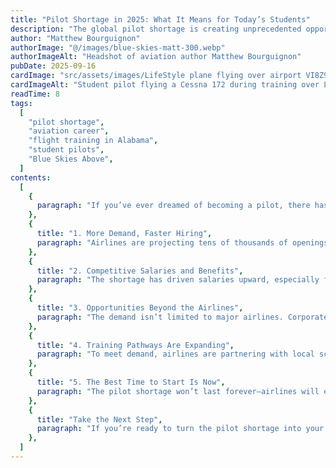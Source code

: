```yaml
---
title: "Pilot Shortage in 2025: What It Means for Today’s Students"
description: "The global pilot shortage is creating unprecedented opportunities for aspiring aviators. Here’s why now is the best time to begin your training at Blue Skies Above."
author: "Matthew Bourguignon"
authorImage: "@/images/blue-skies-matt-300.webp"
authorImageAlt: "Headshot of aviation author Matthew Bourguignon"
pubDate: 2025-09-16
cardImage: "src/assets/images/LifeStyle plane flying over airport VI8Z9595.JPG"
cardImageAlt: "Student pilot flying a Cessna 172 during training over Lanett, Alabama"
readTime: 8
tags:
  [
    "pilot shortage",
    "aviation career",
    "flight training in Alabama",
    "student pilots",
    "Blue Skies Above",
  ]
contents:
  [
    {
      paragraph: "If you’ve ever dreamed of becoming a pilot, there has never been a better time to take the controls. In 2025, the aviation industry faces one of the most significant pilot shortages in modern history. Airlines around the world are hiring at record rates, regional carriers are competing for talent, and flight schools like Blue Skies Above are preparing students to step directly into these opportunities. Here’s what the shortage means for today’s aspiring aviators.",
    },
    {
      title: "1. More Demand, Faster Hiring",
      paragraph: "Airlines are projecting tens of thousands of openings over the next decade, driven by retirements, fleet growth, and post-pandemic travel demand. For students, this translates to faster career progression. Where it once took years to move from regional to major carriers, motivated pilots can now find themselves advancing much sooner than in the past.",
    },
    {
      title: "2. Competitive Salaries and Benefits",
      paragraph: "The shortage has driven salaries upward, especially for entry-level pilots. Regional airlines are offering signing bonuses, tuition reimbursement, and improved schedules to attract candidates. For student pilots at Blue Skies Above, this means that the investment in training has a faster return than ever before.",
    },
    {
      title: "3. Opportunities Beyond the Airlines",
      paragraph: "The demand isn’t limited to major airlines. Corporate aviation, cargo operations, and even flight instruction are seeing increased openings. Many Blue Skies Above graduates find rewarding careers as Certified Flight Instructors while building hours, a role that is now more vital than ever in keeping the training pipeline moving.",
    },
    {
      title: "4. Training Pathways Are Expanding",
      paragraph: "To meet demand, airlines are partnering with local schools and streamlining pathways from student pilot to airline cockpit. Programs like the Restricted ATP (R-ATP) offer accelerated routes for qualifying pilots. Blue Skies Above prepares students for these programs by focusing on skill, safety, and confidence from the very first flight.",
    },
    {
      title: "5. The Best Time to Start Is Now",
      paragraph: "The pilot shortage won’t last forever—airlines will eventually catch up. Students who begin training today are positioned to enter the job market at the peak of opportunity. Waiting a few years could mean more competition and fewer incentives. Starting now ensures you’re part of the wave benefiting from today’s demand.",
    },
    {
      title: "Take the Next Step",
      paragraph: "If you’re ready to turn the pilot shortage into your opportunity, Blue Skies Above is here to guide your journey. From discovery flights to advanced ratings, our expert instructors and supportive community will help you take advantage of this historic moment in aviation. Schedule your discovery flight today and see how quickly your dream can become reality.",
    },
  ]
---
```

